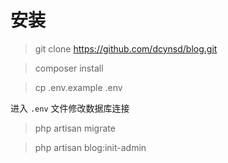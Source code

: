 # 安装

> git clone https://github.com/dcynsd/blog.git

> composer install 

> cp .env.example .env

进入 `.env` 文件修改数据库连接

> php artisan migrate

> php artisan blog:init-admin